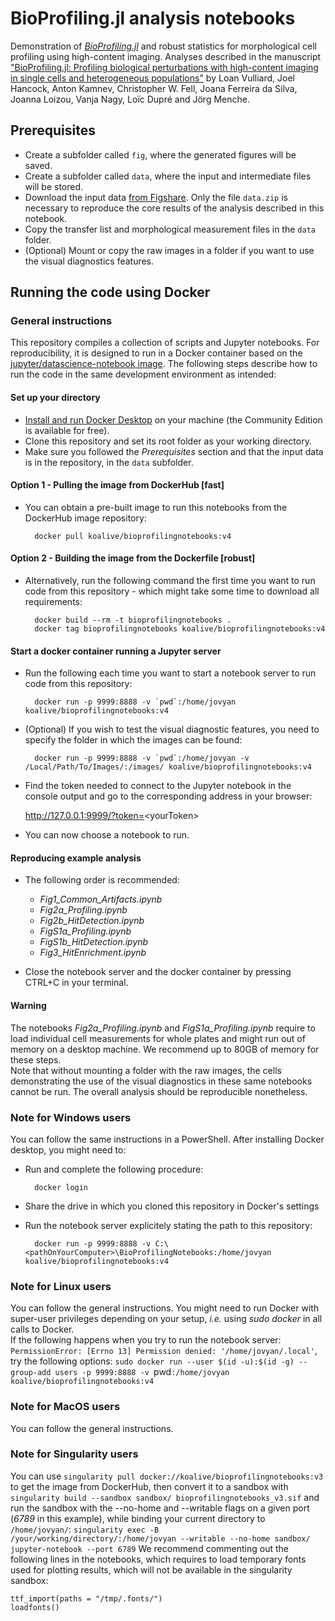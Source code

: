 # BioProfiling.jl analysis notebooks

Demonstration of [_BioProfiling.jl_](https://github.com/menchelab/BioProfiling.jl) and robust statistics for morphological cell profiling using high-content imaging. Analyses described in the manuscript ["BioProfiling.jl: Profiling biological perturbations with high-content imaging in single cells and heterogeneous populations"](https://doi.org/10.1101/2021.06.18.448961) by Loan Vulliard, Joel Hancock, Anton Kamnev, Christopher W. Fell, Joana Ferreira da Silva, Joanna Loizou, Vanja Nagy, Loïc Dupré and Jörg Menche.

## Prerequisites 

* Create a subfolder called `fig`, where the generated figures will be saved.
* Create a subfolder called `data`, where the input and intermediate files will be stored.
* Download the input data [from Figshare](https://doi.org/10.6084/m9.figshare.14784678.v1). Only the file `data.zip` is necessary to reproduce the core results of the analysis described in this notebook.
* Copy the transfer list and morphological measurement files in the `data` folder.
* (Optional) Mount or copy the raw images in a folder if you want to use the visual diagnostics features.

## Running the code using Docker

### General instructions

This repository compiles a collection of scripts and Jupyter notebooks. For reproducibility, it is designed to run in a Docker container based on the [jupyter/datascience-notebook image](https://hub.docker.com/r/jupyter/datascience-notebook). The following steps describe how to run the code in the same development environment as intended:

#### Set up your directory
* [Install and run Docker Desktop](https://www.docker.com/get-started) on your machine (the Community Edition is available for free).
* Clone this repository and set its root folder as your working directory.
* Make sure you followed the _Prerequisites_ section and that the input data is in the repository, in the `data` subfolder.

#### Option 1 - Pulling the image from DockerHub [fast]
* You can obtain a pre-built image to run this notebooks from the DockerHub image repository:

		docker pull koalive/bioprofilingnotebooks:v4

#### Option 2 - Building the image from the Dockerfile [robust]
* Alternatively, run the following command the first time you want to run code from this repository - which might take some time to download all requirements:

		docker build --rm -t bioprofilingnotebooks .
		docker tag bioprofilingnotebooks koalive/bioprofilingnotebooks:v4

#### Start a docker container running a Jupyter server	
* Run the following each time you want to start a notebook server to run code from this repository:

		docker run -p 9999:8888 -v `pwd`:/home/jovyan koalive/bioprofilingnotebooks:v4

* (Optional) If you wish to test the visual diagnostic features, you need to specify the folder in which the images can be found:

		docker run -p 9999:8888 -v `pwd`:/home/jovyan -v /Local/Path/To/Images/:/images/ koalive/bioprofilingnotebooks:v4

* Find the token needed to connect to the Jupyter notebook in the console output and go to the corresponding address in your browser:

	http://127.0.0.1:9999/?token=<yourToken&gt;

* You can now choose a notebook to run.

#### Reproducing example analysis

* The following order is recommended:
	* *Fig1_Common_Artifacts.ipynb*
	* *Fig2a_Profiling.ipynb*
	* *Fig2b_HitDetection.ipynb*
	* *FigS1a_Profiling.ipynb*
	* *FigS1b_HitDetection.ipynb*
	* *Fig3_HitEnrichment.ipynb*

* Close the notebook server and the docker container by pressing CTRL+C in your terminal.

#### Warning

The notebooks *Fig2a_Profiling.ipynb* and *FigS1a_Profiling.ipynb* require to load individual cell measurements for whole plates and might run out of memory on a desktop machine. We recommend up to 80GB of memory for these steps.  
Note that without mounting a folder with the raw images, the cells demonstrating the use of the visual diagnostics in these same notebooks cannot be run. The overall analysis should be reproducible nonetheless.

### Note for Windows users

You can follow the same instructions in a PowerShell. After installing Docker desktop, you might need to:

* Run and complete the following procedure:
		
		docker login

* Share the drive in which you cloned this repository in Docker's settings
* Run the notebook server explicitely stating the path to this repository:

		docker run -p 9999:8888 -v C:\<pathOnYourComputer>\BioProfilingNotebooks:/home/jovyan koalive/bioprofilingnotebooks:v4
		
### Note for Linux users

You can follow the general instructions. You might need to run Docker with super-user privileges depending on your setup, *i.e.* using *sudo docker* in all calls to Docker.  
If the following happens when you try to run the notebook server: `PermissionError: [Errno 13] Permission denied: '/home/jovyan/.local'`, try the following options:
`sudo docker run --user $(id -u):$(id -g) --group-add users -p 9999:8888 -v `pwd`:/home/jovyan koalive/bioprofilingnotebooks:v4`

### Note for MacOS users

You can follow the general instructions.

### Note for Singularity users

You can use `singularity pull docker://koalive/bioprofilingnotebooks:v3` to get the image from DockerHub, then convert it to a sandbox with `singularity build --sandbox sandbox/ bioprofilingnotebooks_v3.sif` and run the sandbox with the --no-home and --writable flags on a given port (*6789* in this example), while binding your current directory to `/home/jovyan/`:
```singularity exec -B /your/working/directory/:/home/jovyan --writable --no-home sandbox/ jupyter-notebook --port 6789```
We recommend commenting out the following lines in the notebooks, which requires to load temporary fonts used for plotting results, which will not be available in the singularity sandbox:
```
ttf_import(paths = "/tmp/.fonts/")
loadfonts()
```
